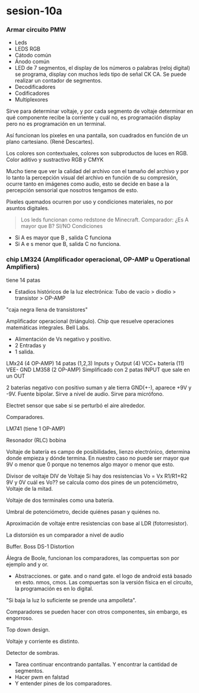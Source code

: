 # sesion-10a
### Armar circuito PMW
-  Leds
-  LEDS RGB
-  Cátodo común
-  Ánodo común
-  LED de 7 segmentos, el display de los números o palabras (reloj digital) se programa, display con muchos leds tipo de señal CK CA.
  Se puede realizar un contador de segmentos.
- Decodificadores
- Codificadores
- Multiplexores

Sirve para determinar voltaje, y por cada segmento de voltaje determinar en qué componente recibe la corriente y cuál no, es programación display pero no es programación en un terminal.

Así funcionan los pixeles en una pantalla, son cuadrados en función de un plano cartesiano. (René Descartes).

Los colores son contextuales, colores son subproductos de luces en RGB. Color aditivo y sustractivo RGB y CMYK

Mucho tiene que ver la calidad del archivo con el tamaño del archivo y por lo tanto la percepción visual del archivo en función de su compresión, ocurre tanto en imágenes como audio, esto se decide en base a la percepción sensorial que nosotros tengamos de esto.

Pixeles quemados ocurren por uso y condiciones materiales, no por asuntos digitales.

>  Los leds funcionan como redstone de Minecraft.
Comparador:
¿Es A mayor que B? SI/NO
Condiciones
-  Si A es mayor que B , salida C funciona
-  Si A e s menor que B, salida C no funciona.

### chip LM324 (Amplificador operacional, OP-AMP u Operational Amplifiers)
tiene 14 patas

-  Estadios históricos de la luz electrónica:
Tubo de vacío > diodio > transistor > OP-AMP

"caja negra llena de transistores"

Amplificador operacional (triángulo).
Chip que resuelve operaciones matemáticas integrales. Bell Labs. 

-  Alimentación de Vs negativo y positivo.
-  2 Entradas y
-  1 salida.

LMx24 (4 OP-AMP)
14 patas
(1,2,3) Inputs y Output
(4)  VCC+ batería
(11) VEE- GND
LM358 (2 OP-AMP)
Simplificado con 2 patas INPUT que sale en un OUT

2 baterías negativo con positivo suman y ale tierra GND(+-), aparece +9V y -9V. Fuente bipolar. Sirve a nivel de audio. Sirve para micrófono.

Electret sensor que sabe si se perturbó el aire alrededor.

Comparadores.

LM741 (tiene 1 OP-AMP)

Resonador (RLC) bobina

Voltaje de batería es campo de posibilidades, lienzo electrónico, determina donde empieza y dónde termina. En nuestro caso no puede ser mayor que 9V o menor que 0 porque no tenemos algo mayor o menor que esto.

Divisor de voltaje DIV de Voltaje
Si hay dos resistencias Vo = Vx R1/R1+R2
9V y 0V cuál es Vo?? se calcula como dos pines de un potenciómetro, Voltaje de la mitad.

Voltaje de dos terminales como una batería.

Umbral de potenciómetro, decide quiénes pasan y quiénes no.

Aproximación de voltaje entre resistencias con base al LDR (fotorresistor).

La distorsión es un comparador a nivel de audio

Buffer. Boss DS-1 Distortion

Álegra de Boole, funcionan los comparadores, las compuertas son por ejemplo and y or.
-  Abstracciones.
or gate.
and o nand gate. el logo de android está basado en esto.
nmos, cmos.
Las compuertas son la versión física en el circuito, la programación es en lo digital.

"Si baja la luz lo suficiente se prende una ampolleta".

Comparadores se pueden hacer con otros componentes, sin embargo, es engorroso.

Top down design.

Voltaje y corriente es distinto.

Detector de sombras.

-  Tarea continuar encontrando pantallas. Y encontrar la cantidad de segmentos.
-  Hacer pwm en falstad
-  Y entender pines de los comparadores.
